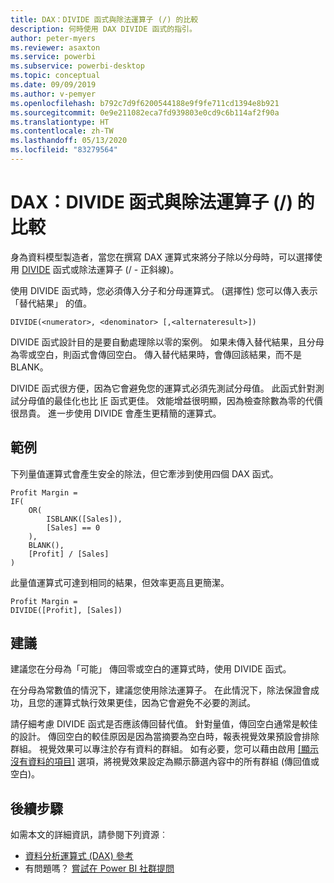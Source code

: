 ```yaml
---
title: DAX：DIVIDE 函式與除法運算子 (/) 的比較
description: 何時使用 DAX DIVIDE 函式的指引。
author: peter-myers
ms.reviewer: asaxton
ms.service: powerbi
ms.subservice: powerbi-desktop
ms.topic: conceptual
ms.date: 09/09/2019
ms.author: v-pemyer
ms.openlocfilehash: b792c7d9f6200544188e9f9fe711cd1394e8b921
ms.sourcegitcommit: 0e9e211082eca7fd939803e0cd9c6b114af2f90a
ms.translationtype: HT
ms.contentlocale: zh-TW
ms.lasthandoff: 05/13/2020
ms.locfileid: "83279564"
---
```

# <a name="dax-divide-function-vs-divide-operator-"></a>DAX：DIVIDE 函式與除法運算子 (/) 的比較

身為資料模型製造者，當您在撰寫 DAX 運算式來將分子除以分母時，可以選擇使用 [DIVIDE](/dax/divide-function-dax) 函式或除法運算子 (/ - 正斜線)。

使用 DIVIDE 函式時，您必須傳入分子和分母運算式。 (選擇性) 您可以傳入表示「替代結果」  的值。

```dax
DIVIDE(<numerator>, <denominator> [,<alternateresult>])
```

DIVIDE 函式設計目的是要自動處理除以零的案例。 如果未傳入替代結果，且分母為零或空白，則函式會傳回空白。 傳入替代結果時，會傳回該結果，而不是 BLANK。

DIVIDE 函式很方便，因為它會避免您的運算式必須先測試分母值。 此函式針對測試分母值的最佳化也比 [IF](/dax/if-function-dax) 函式更佳。 效能增益很明顯，因為檢查除數為零的代價很昂貴。 進一步使用 DIVIDE 會產生更精簡的運算式。

## <a name="example"></a>範例

下列量值運算式會產生安全的除法，但它牽涉到使用四個 DAX 函式。

```dax
Profit Margin =
IF(
    OR(
        ISBLANK([Sales]),
        [Sales] == 0
    ),
    BLANK(),
    [Profit] / [Sales]
)
```

此量值運算式可達到相同的結果，但效率更高且更簡潔。

```dax
Profit Margin =
DIVIDE([Profit], [Sales])
```

## <a name="recommendations"></a>建議

建議您在分母為「可能」  傳回零或空白的運算式時，使用 DIVIDE 函式。

在分母為常數值的情況下，建議您使用除法運算子。 在此情況下，除法保證會成功，且您的運算式執行效果更佳，因為它會避免不必要的測試。

請仔細考慮 DIVIDE 函式是否應該傳回替代值。 針對量值，傳回空白通常是較佳的設計。 傳回空白的較佳原因是因為當摘要為空白時，報表視覺效果預設會排除群組。 視覺效果可以專注於存有資料的群組。 如有必要，您可以藉由啟用 [[顯示沒有資料的項目]](../create-reports/desktop-show-items-no-data.md) 選項，將視覺效果設定為顯示篩選內容中的所有群組 (傳回值或空白)。

## <a name="next-steps"></a>後續步驟

如需本文的詳細資訊，請參閱下列資源︰

- [資料分析運算式 (DAX) 參考](/dax/)
- 有問題嗎？ [嘗試在 Power BI 社群提問](https://community.powerbi.com/)

